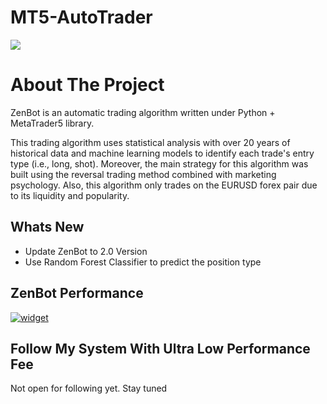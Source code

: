 # MT5-AutoTrader
<p>
	<img src="https://img.shields.io/badge/-python-61DAFB?logo=python">
</p>

<!-- ABOUT THE PROJECT -->
# About The Project
ZenBot is an automatic trading algorithm written under Python + MetaTrader5 library.

This trading algorithm uses statistical analysis with over 20 years of historical data and machine learning models to identify each trade's entry type (i.e., long, shot). Moreover, the main strategy for this algorithm was built using the reversal trading method combined with marketing psychology. Also, this algorithm only trades on the EURUSD forex pair due to its liquidity and popularity. 

<!-- WHATS NEW -->
## Whats New 
- Update ZenBot to 2.0 Version 
- Use Random Forest Classifier to predict the position type

<!-- ZenBot Performance -->
## ZenBot Performance
<a href="https://www.myfxbook.com/members/max1758/zenbot-20/9497638"><img alt="widget" src="https://widgets.myfxbook.com/widgets/9497638/large.jpg"/></a>

## Follow My System With Ultra Low Performance Fee
Not open for following yet. Stay tuned



